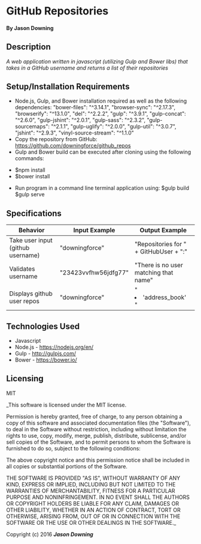 # GitHub Repositories

#### By Jason Downing

## Description

_A web application written in javascript (utilizing Gulp and Bower libs) that takes in a GitHub username and returns a list of their repositories_

## Setup/Installation Requirements

* Node.js, Gulp, and Bower installation required as well as the following dependencies:
"bower-files": "^3.14.1",
"browser-sync": "^2.17.3",
"browserify": "^13.1.0",
"del": "^2.2.2",
"gulp": "^3.9.1",
"gulp-concat": "^2.6.0",
"gulp-jshint": "^2.0.1",
"gulp-sass": "^2.3.2",
"gulp-sourcemaps": "^2.1.1",
"gulp-uglify": "^2.0.0",
"gulp-util": "^3.0.7",
"jshint": "^2.9.3",
"vinyl-source-stream": "^1.1.0"
* Copy the repository from GitHub: https://github.com/downingforce/github_repos
* Gulp and Bower build can be executed after cloning using the following commands:
- $npm install
- $bower install
* Run program in a command line terminal application using:
$gulp build
$gulp serve

## Specifications

| Behavior                              | Input Example               | Output Example                         |
| --------------------------------------| --------------------------- | -------------------------------------- |
| Take user input (github username)     | "downingforce"              | "Repositories for " + GitHubUser + ":" |
| Validates username                    | "23423vvfhw56jdfg77"        | "There is no user matching that name"  |
| Displays github user repos            | "downingforce"              | "<li>'address_book'</li>"              |


## Technologies Used

* Javascript
* Node.js - https://nodejs.org/en/
* Gulp - http://gulpjs.com/
* Bower - https://bower.io/

## Licensing

MIT

_This software is licensed under the MIT license.

Permission is hereby granted, free of charge, to any person obtaining a copy of this software and associated documentation files (the "Software"), to deal in the Software without restriction, including without limitation the rights to use, copy, modify, merge, publish, distribute, sublicense, and/or sell copies of the Software, and to permit persons to whom the Software is furnished to do so, subject to the following conditions:

The above copyright notice and this permission notice shall be included in all copies or substantial portions of the Software.

THE SOFTWARE IS PROVIDED "AS IS", WITHOUT WARRANTY OF ANY KIND, EXPRESS OR IMPLIED, INCLUDING BUT NOT LIMITED TO THE WARRANTIES OF MERCHANTABILITY, FITNESS FOR A PARTICULAR PURPOSE AND NONINFRINGEMENT. IN NO EVENT SHALL THE AUTHORS OR COPYRIGHT HOLDERS BE LIABLE FOR ANY CLAIM, DAMAGES OR OTHER LIABILITY, WHETHER IN AN ACTION OF CONTRACT, TORT OR OTHERWISE, ARISING FROM, OUT OF OR IN CONNECTION WITH THE SOFTWARE OR THE USE OR OTHER DEALINGS IN THE SOFTWARE._

Copyright (c) 2016 **_Jason Downing_**
